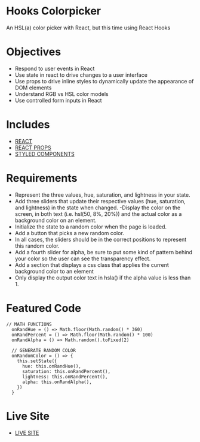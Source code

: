 # Hooks Colorpicker

An HSL(a) color picker with React, but this time using React Hooks

# Objectives

- Respond to user events in React
- Use state in react to drive changes to a user interface
- Use props to drive inline styles to dynamically update the appearance of DOM elements
- Understand RGB vs HSL color models
- Use controlled form inputs in React

# Includes

- [REACT](https://reactjs.org/docs/getting-started.html)
- [REACT PROPS](https://reactjs.org/docs/components-and-props.html)
- [STYLED COMPONENTS](https://styled-components.com/)

# Requirements

- Represent the three values, hue, saturation, and lightness in your state.
- Add three sliders that update their respective values (hue, saturation, and lightness) in the state when changed.
  -Display the color on the screen, in both text (i.e. hsl(50, 8%, 20%)) and the actual color as a background color on an element.
- Initialize the state to a random color when the page is loaded.
- Add a button that picks a new random color.
- In all cases, the sliders should be in the correct positions to represent this random color.
- Add a fourth slider for alpha, be sure to put some kind of pattern behind your color so the user can see the transparency effect.
- Add a section that displays a css class that applies the current background color to an element
- Only display the output color text in hsla() if the alpha value is less than 1.

# Featured Code

```JSX
// MATH FUNCTIONS
  onRandHue = () => Math.floor(Math.random() * 360)
  onRandPercent = () => Math.floor(Math.random() * 100)
  onRandAlpha = () => Math.random().toFixed(2)

  // GENERATE RANDOM COLOR
  onRandomColor = () => {
    this.setState({
      hue: this.onRandHue(),
      saturation: this.onRandPercent(),
      lightness: this.onRandPercent(),
      alpha: this.onRandAlpha(),
    })
  }
```

# Live Site

- [LIVE SITE](https://color-picker-sam.netlify.app/)
